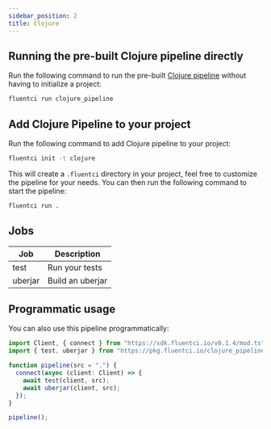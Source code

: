 ```yaml
---
sidebar_position: 2
title: Clojure
---
```


## Running the pre-built Clojure pipeline directly

Run the following command to run the pre-built [Clojure pipeline](https://github.com/fluent-ci-templates/clojure-pipeline) without having to initialize a project:

```bash
fluentci run clojure_pipeline
```

## Add Clojure Pipeline to your project

Run the following command to add Clojure pipeline to your project:

```bash
fluentci init -t clojure
```

This will create a `.fluentci` directory in your project, feel free to customize the pipeline for your needs.
You can then run the following command to start the pipeline:

```bash
fluentci run .
```

## Jobs

| Job     | Description           |
| ------- | --------------------- |
| test    | Run your tests        |
| uberjar | Build an uberjar      |

## Programmatic usage

You can also use this pipeline programmatically:

```ts
import Client, { connect } from "https://sdk.fluentci.io/v0.1.4/mod.ts";
import { test, uberjar } from "https://pkg.fluentci.io/clojure_pipeline@v0.3.0/mod.ts";

function pipeline(src = ".") {
  connect(async (client: Client) => {
    await test(client, src);
    await uberjar(client, src);
  });
}

pipeline();
```

